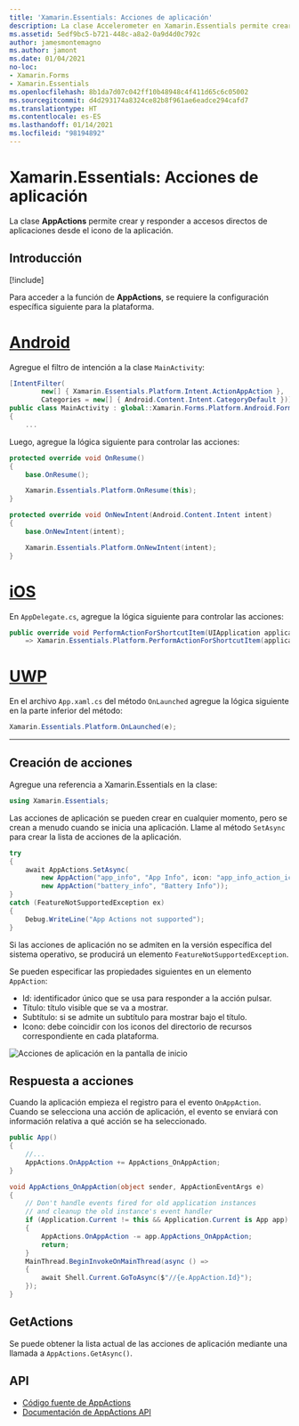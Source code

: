 ```yaml
---
title: 'Xamarin.Essentials: Acciones de aplicación'
description: La clase Accelerometer en Xamarin.Essentials permite crear y responder a accesos directos de aplicaciones desde el icono de la aplicación.
ms.assetid: 5edf9bc5-b721-448c-a8a2-0a9d4d0c792c
author: jamesmontemagno
ms.author: jamont
ms.date: 01/04/2021
no-loc:
- Xamarin.Forms
- Xamarin.Essentials
ms.openlocfilehash: 8b1da7d07c042ff10b48948c4f411d65c6c05002
ms.sourcegitcommit: d4d293174a8324ce82b8f961ae6eadce294cafd7
ms.translationtype: HT
ms.contentlocale: es-ES
ms.lasthandoff: 01/14/2021
ms.locfileid: "98194892"
---
```

# <a name="no-locxamarinessentials-app-actions"></a>Xamarin.Essentials: Acciones de aplicación

La clase **AppActions** permite crear y responder a accesos directos de aplicaciones desde el icono de la aplicación.

## <a name="get-started"></a>Introducción

[!include[](~/essentials/includes/get-started.md)]

Para acceder a la función de **AppActions**, se requiere la configuración específica siguiente para la plataforma.

# <a name="android"></a>[Android](#tab/android)

Agregue el filtro de intención a la clase `MainActivity`:

```csharp
[IntentFilter(
        new[] { Xamarin.Essentials.Platform.Intent.ActionAppAction },
        Categories = new[] { Android.Content.Intent.CategoryDefault })]
public class MainActivity : global::Xamarin.Forms.Platform.Android.FormsAppCompatActivity
{
    ...
```

Luego, agregue la lógica siguiente para controlar las acciones:

```csharp
protected override void OnResume()
{
    base.OnResume();

    Xamarin.Essentials.Platform.OnResume(this);
}

protected override void OnNewIntent(Android.Content.Intent intent)
{
    base.OnNewIntent(intent);

    Xamarin.Essentials.Platform.OnNewIntent(intent);
}
```

# <a name="ios"></a>[iOS](#tab/ios)

En `AppDelegate.cs`, agregue la lógica siguiente para controlar las acciones:

```csharp
public override void PerformActionForShortcutItem(UIApplication application, UIApplicationShortcutItem shortcutItem, UIOperationHandler completionHandler)
    => Xamarin.Essentials.Platform.PerformActionForShortcutItem(application, shortcutItem, completionHandler);
```

# <a name="uwp"></a>[UWP](#tab/uwp)

En el archivo `App.xaml.cs` del método `OnLaunched` agregue la lógica siguiente en la parte inferior del método:

```csharp
Xamarin.Essentials.Platform.OnLaunched(e);
```

-----

## <a name="create-actions"></a>Creación de acciones

Agregue una referencia a Xamarin.Essentials en la clase:

```csharp
using Xamarin.Essentials;
```
Las acciones de aplicación se pueden crear en cualquier momento, pero se crean a menudo cuando se inicia una aplicación. Llame al método `SetAsync` para crear la lista de acciones de la aplicación.


```csharp
try
{
    await AppActions.SetAsync(
        new AppAction("app_info", "App Info", icon: "app_info_action_icon"),
        new AppAction("battery_info", "Battery Info"));
}
catch (FeatureNotSupportedException ex)
{
    Debug.WriteLine("App Actions not supported");
}
```

Si las acciones de aplicación no se admiten en la versión específica del sistema operativo, se producirá un elemento `FeatureNotSupportedException`. 

Se pueden especificar las propiedades siguientes en un elemento `AppAction`:

* Id: identificador único que se usa para responder a la acción pulsar.
* Título: título visible que se va a mostrar.
* Subtítulo: si se admite un subtítulo para mostrar bajo el título.
* Icono: debe coincidir con los iconos del directorio de recursos correspondiente en cada plataforma.

![Acciones de aplicación en la pantalla de inicio](images/appactions.png)

## <a name="responding-to-actions"></a>Respuesta a acciones

Cuando la aplicación empieza el registro para el evento `OnAppAction`. Cuando se selecciona una acción de aplicación, el evento se enviará con información relativa a qué acción se ha seleccionado.

```csharp
public App()
{
    //...
    AppActions.OnAppAction += AppActions_OnAppAction;
}

void AppActions_OnAppAction(object sender, AppActionEventArgs e)
{
    // Don't handle events fired for old application instances
    // and cleanup the old instance's event handler
    if (Application.Current != this && Application.Current is App app)
    {
        AppActions.OnAppAction -= app.AppActions_OnAppAction;
        return;
    }
    MainThread.BeginInvokeOnMainThread(async () =>
    {
        await Shell.Current.GoToAsync($"//{e.AppAction.Id}");
    });
}
```

## <a name="getactions"></a>GetActions
Se puede obtener la lista actual de las acciones de aplicación mediante una llamada a `AppActions.GetAsync()`.

## <a name="api"></a>API

- [Código fuente de AppActions](https://github.com/xamarin/Essentials/tree/main/Xamarin.Essentials/AppActions)
- [Documentación de AppActions API](xref:Xamarin.Essentials.AppActions)
